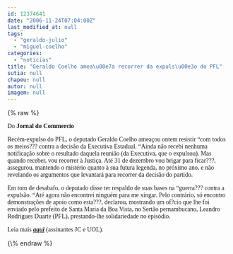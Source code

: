 ```yaml
---
id: 12374641
date: "2006-11-24T07:04:00Z"
last_modified_at: null
tags:
  - "geraldo-julio"
  - "miguel-coelho"
categories:
  - "noticias"
title: "Geraldo Coelho amea\u00e7a recorrer da expuls\u00e3o do PFL"
sutia: null
chapeu: null
autor: null
imagem: null
---
```

{\% raw %}
<p><span style="font-family: Verdana;">Do <strong>Jornal do Commercio</strong></span></p>
<p><span style="font-family: Verdana;">Rec&eacute;m-expulso do PFL, o deputado Geraldo Coelho amea&ccedil;ou ontem resistir &ldquo;com todos os meios??? contra a decis&atilde;o da Executiva Estadual. &ldquo;Ainda n&atilde;o recebi nenhuma notifica&ccedil;&atilde;o sobre o resultado daquela reuni&atilde;o (da Executiva, que o expulsou). Mas quando receber, vou recorrer &agrave; Justi&ccedil;a. At&eacute; 31 de dezembro vou brigar para ficar???, assegurou, mantendo o mist&eacute;rio quanto &agrave; sua futura legenda, no pr&oacute;ximo ano, e n&atilde;o revelando os argumentos que levantar&aacute; para recorrer da decis&atilde;o do partido. </span></p>
<p><span style="font-family: Verdana;">Em tom de desabafo, o deputado disse ter respaldo de suas bases na &ldquo;guerra??? contra a expuls&atilde;o. &ldquo;At&eacute; agora n&atilde;o encontrei ningu&eacute;m para me xingar. Pelo contr&aacute;rio, s&oacute; encontro demonstra&ccedil;&otilde;es de apoio como esta???, declarou, mostrando um of?cio que lhe foi enviado pelo prefeito de Santa Maria da Boa Vista, no Sert&atilde;o pernambucano, Leandro Rodrigues Duarte (PFL), prestando-lhe solidariedade no epis&oacute;dio.</span></p>
<p><span style="font-family: Verdana;">Leia mais <strong><em><a href="https://jc.ne10.uol.com.br/" target="_blank" rel="noopener noreferrer">aqui</a></em></strong> (assinantes JC e UOL).</span></p>
{\% endraw %}